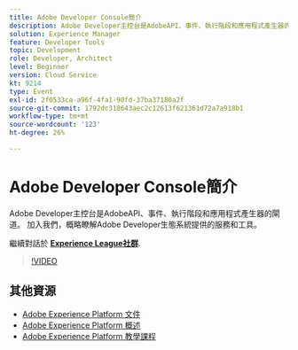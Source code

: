 ```yaml
---
title: Adobe Developer Console簡介
description: Adobe Developer主控台是AdobeAPI、事件、執行階段和應用程式產生器的閘道。 加入我們，概略瞭解Adobe Developer生態系統提供的服務和工具。
solution: Experience Manager
feature: Developer Tools
topic: Development
role: Developer, Architect
level: Beginner
version: Cloud Service
kt: 9214
type: Event
exl-id: 2f0533ca-a96f-4fa1-90fd-37ba37180a2f
source-git-commit: 1792dc318643aec2c12613f621361d72a7a918b1
workflow-type: tm+mt
source-wordcount: '123'
ht-degree: 26%

---
```


# Adobe Developer Console簡介

Adobe Developer主控台是AdobeAPI、事件、執行階段和應用程式產生器的閘道。 加入我們，概略瞭解Adobe Developer生態系統提供的服務和工具。

繼續對話於 **[Experience League社群](https://adobe.ly/2Y2DDld)**.

>[!VIDEO](https://video.tv.adobe.com/v/337771/?quality=12&learn=on&hidetitle=true)

## 其他資源

- [Adobe Experience Platform 文件](https://experienceleague.adobe.com/docs/experience-platform.html)
- [Adobe Experience Platform 概述](https://experienceleague.adobe.com/docs/experience-platform/landing/home.html?lang=zh-Hant)
- [Adobe Experience Platform 教學課程](https://experienceleague.adobe.com/docs/platform-learn/tutorials/overview.html?lang=zh-Hant)
